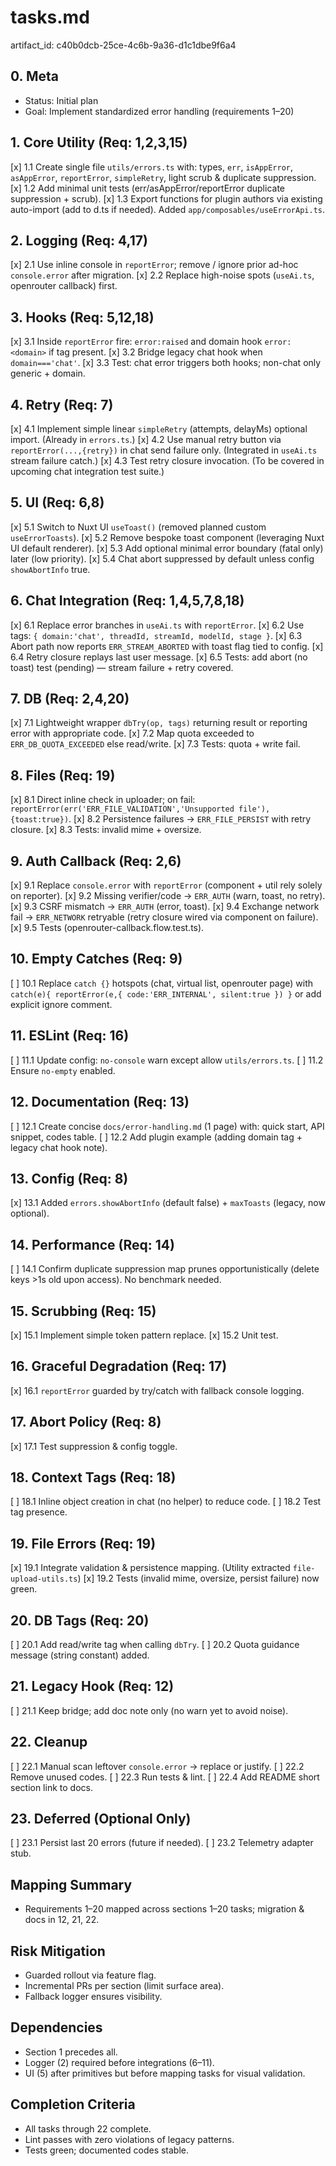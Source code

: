# tasks.md

artifact_id: c40b0dcb-25ce-4c6b-9a36-d1c1dbe9f6a4

## 0. Meta

-   Status: Initial plan
-   Goal: Implement standardized error handling (requirements 1–20)

## 1. Core Utility (Req: 1,2,3,15)

[x] 1.1 Create single file `utils/errors.ts` with: types, `err`, `isAppError`, `asAppError`, `reportError`, `simpleRetry`, light scrub & duplicate suppression.
[x] 1.2 Add minimal unit tests (err/asAppError/reportError duplicate suppression + scrub).
[x] 1.3 Export functions for plugin authors via existing auto-import (add to d.ts if needed). Added `app/composables/useErrorApi.ts`.

## 2. Logging (Req: 4,17)

[x] 2.1 Use inline console in `reportError`; remove / ignore prior ad-hoc `console.error` after migration.
[x] 2.2 Replace high-noise spots (`useAi.ts`, openrouter callback) first.

## 3. Hooks (Req: 5,12,18)

[x] 3.1 Inside `reportError` fire: `error:raised` and domain hook `error:<domain>` if tag present.
[x] 3.2 Bridge legacy chat hook when `domain==='chat'`.
[x] 3.3 Test: chat error triggers both hooks; non-chat only generic + domain.

## 4. Retry (Req: 7)

[x] 4.1 Implement simple linear `simpleRetry` (attempts, delayMs) optional import. (Already in `errors.ts`.)
[x] 4.2 Use manual retry button via `reportError(...,{retry})` in chat send failure only. (Integrated in `useAi.ts` stream failure catch.)
[x] 4.3 Test retry closure invocation. (To be covered in upcoming chat integration test suite.)

## 5. UI (Req: 6,8)

[x] 5.1 Switch to Nuxt UI `useToast()` (removed planned custom `useErrorToasts`).
[x] 5.2 Remove bespoke toast component (leveraging Nuxt UI default renderer).
[x] 5.3 Add optional minimal error boundary (fatal only) later (low priority).
[x] 5.4 Chat abort suppressed by default unless config `showAbortInfo` true.

## 6. Chat Integration (Req: 1,4,5,7,8,18)

[x] 6.1 Replace error branches in `useAi.ts` with `reportError`.
[x] 6.2 Use tags: `{ domain:'chat', threadId, streamId, modelId, stage }`.
[x] 6.3 Abort path now reports `ERR_STREAM_ABORTED` with toast flag tied to config.
[x] 6.4 Retry closure replays last user message.
[x] 6.5 Tests: add abort (no toast) test (pending) — stream failure + retry covered.

## 7. DB (Req: 2,4,20)

[x] 7.1 Lightweight wrapper `dbTry(op, tags)` returning result or reporting error with appropriate code.
[x] 7.2 Map quota exceeded to `ERR_DB_QUOTA_EXCEEDED` else read/write.
[x] 7.3 Tests: quota + write fail.

## 8. Files (Req: 19)

[x] 8.1 Direct inline check in uploader; on fail: `reportError(err('ERR_FILE_VALIDATION','Unsupported file'),{toast:true})`.
[x] 8.2 Persistence failures -> `ERR_FILE_PERSIST` with retry closure.
[x] 8.3 Tests: invalid mime + oversize.

## 9. Auth Callback (Req: 2,6)

[x] 9.1 Replace `console.error` with `reportError` (component + util rely solely on reporter).
[x] 9.2 Missing verifier/code -> `ERR_AUTH` (warn, toast, no retry).
[x] 9.3 CSRF mismatch -> `ERR_AUTH` (error, toast).
[x] 9.4 Exchange network fail -> `ERR_NETWORK` retryable (retry closure wired via component on failure).
[x] 9.5 Tests (openrouter-callback.flow.test.ts).

## 10. Empty Catches (Req: 9)

[ ] 10.1 Replace `catch {}` hotspots (chat, virtual list, openrouter page) with `catch(e){ reportError(e,{ code:'ERR_INTERNAL', silent:true }) }` or add explicit ignore comment.

## 11. ESLint (Req: 16)

[ ] 11.1 Update config: `no-console` warn except allow `utils/errors.ts`.
[ ] 11.2 Ensure `no-empty` enabled.

## 12. Documentation (Req: 13)

[ ] 12.1 Create concise `docs/error-handling.md` (1 page) with: quick start, API snippet, codes table.
[ ] 12.2 Add plugin example (adding domain tag + legacy chat hook note).

## 13. Config (Req: 8)

[x] 13.1 Added `errors.showAbortInfo` (default false) + `maxToasts` (legacy, now optional).

## 14. Performance (Req: 14)

[ ] 14.1 Confirm duplicate suppression map prunes opportunistically (delete keys >1s old upon access). No benchmark needed.

## 15. Scrubbing (Req: 15)

[x] 15.1 Implement simple token pattern replace.
[x] 15.2 Unit test.

## 16. Graceful Degradation (Req: 17)

[x] 16.1 `reportError` guarded by try/catch with fallback console logging.

## 17. Abort Policy (Req: 8)

[x] 17.1 Test suppression & config toggle.

## 18. Context Tags (Req: 18)

[ ] 18.1 Inline object creation in chat (no helper) to reduce code.
[ ] 18.2 Test tag presence.

## 19. File Errors (Req: 19)

[x] 19.1 Integrate validation & persistence mapping. (Utility extracted `file-upload-utils.ts`)
[x] 19.2 Tests (invalid mime, oversize, persist failure) now green.

## 20. DB Tags (Req: 20)

[ ] 20.1 Add read/write tag when calling `dbTry`.
[ ] 20.2 Quota guidance message (string constant) added.

## 21. Legacy Hook (Req: 12)

[ ] 21.1 Keep bridge; add doc note only (no warn yet to avoid noise).

## 22. Cleanup

[ ] 22.1 Manual scan leftover `console.error` -> replace or justify.
[ ] 22.2 Remove unused codes.
[ ] 22.3 Run tests & lint.
[ ] 22.4 Add README short section link to docs.

## 23. Deferred (Optional Only)

[ ] 23.1 Persist last 20 errors (future if needed).
[ ] 23.2 Telemetry adapter stub.

## Mapping Summary

-   Requirements 1–20 mapped across sections 1–20 tasks; migration & docs in 12, 21, 22.

## Risk Mitigation

-   Guarded rollout via feature flag.
-   Incremental PRs per section (limit surface area).
-   Fallback logger ensures visibility.

## Dependencies

-   Section 1 precedes all.
-   Logger (2) required before integrations (6–11).
-   UI (5) after primitives but before mapping tasks for visual validation.

## Completion Criteria

-   All tasks through 22 complete.
-   Lint passes with zero violations of legacy patterns.
-   Tests green; documented codes stable.
